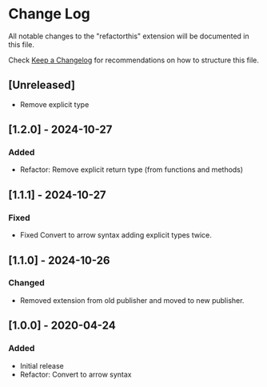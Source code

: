 # Change Log

All notable changes to the "refactorthis" extension will be documented in this file.

Check [Keep a Changelog](http://keepachangelog.com/) for recommendations on how to structure this file.

## [Unreleased]

-   Remove explicit type

## [1.2.0] - 2024-10-27

### Added

-   Refactor: Remove explicit return type (from functions and methods)

## [1.1.1] - 2024-10-27

### Fixed

-   Fixed Convert to arrow syntax adding explicit types twice.

## [1.1.0] - 2024-10-26

### Changed

-   Removed extension from old publisher and moved to new publisher.

## [1.0.0] - 2020-04-24

### Added

-   Initial release
-   Refactor: Convert to arrow syntax
